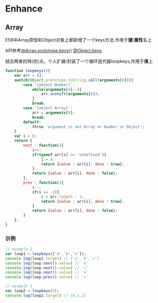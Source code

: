 # Enhance

## Array

ES6中Array原型和Object对象上都新增了一个keys方法.作用于**键**/**属性**名上

API参考[@Array.prototype.keys()](https://developer.mozilla.org/en-US/docs/Web/JavaScript/Reference/Global_Objects/Array/keys)
[@Object.keys](https://developer.mozilla.org/en-US/docs/Web/JavaScript/Reference/Global_Objects/Object/keys)

结合两者的特(优)点，个人扩展/封装了一个循环迭代器loopkeys,作用于**值**上
```javascript
function loopkeys(){
    var arr = [];
    switch(Object.prototype.toString.call(arguments[0])){
        case '[object Number]':
            while(arguments[0]--){
                arr.unshift(arguments[0]);
            }
            break;
        case '[object Array]':
            arr = arguments[0];
            break;
        default:
            throw 'argument is not Array or Number or Object';
    }
    var i = 0;
    return {
        next : function(){
            i++;
            if(typeof arr[i] == 'undefined'){
                i = 0;
                return {value : arr[i], done : true};
            }
            return {value : arr[i], done : false};
        },
        prev : function(){
            i--;
            if(i == -1){
                i = arr.length - 1;
                return {value : arr[i], done : true};
            }
            return {value : arr[i], done : false};
        }
    };
}
```

### 示例

```javascript
// example 1
var loop1 = loopkeys(['a','b','c']);
console.log(loop1.target) // ['a','b','c']
console.log(loop.next().value) // 'b'
console.log(loop.next().value) // 'c'
console.log(loop.next().value) // 'a'
console.log(loop.prev().value) // 'c'

// example 2
var loop2 = loopkeys(3);
console.log(loop2.target) // [0,1,2]
```
